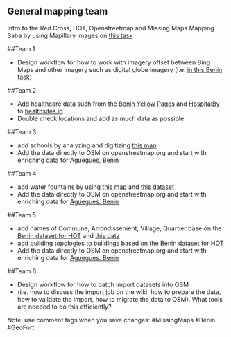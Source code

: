 ## General mapping team
Intro to the Red Cross, HOT, Openstreetmap and Missing Maps
Mapping Saba by using Mapillary images on [this task](http://tasks.hotosm.org/project/1667)

##Team 1
- Design workflow for how to work with imagery offset between Bing Maps and other imagery such as digital globe imagery (i.e. [in this Benin task](http://tasks.hotosm.org/project/1151)) 

##Team 2
- Add healthcare data such from the [Benin Yellow Pages](http://www.lespagesjaunesafrique.com/societes/benin/cliniques-hopitaux/start-1/) and [HospitalBy](http://www.hospitalby.com/benin-hospital/) to [healthsites.io](https://www.healthsites.io/map?country=Benin#!/locality/0ed8f7c141204d92bd0cd26e1705c215)
- Double check locations and add as much data as possible

##Team 3 
- add schools by analyzing and digitizing [this map](http://eaururalebenin.org/donnees/infrastructures/)
- Add the data directly to OSM on openstreetmap.org and start with enriching data for [Aguegues, Benin](https://www.openstreetmap.org/#map=14/6.4650/2.5531)

##Team 4
- add water fountains by using [this map](https://nlrc.cartodb.com/u/rodekruis/viz/96827760-07cf-11e6-89c0-0e674067d321/public_map) and [this dataset](http://eaururalebenin.org/donnees/bornes-fontaines-bf/)
- Add the data directly to OSM on openstreetmap.org and start with enriching data for [Aguegues, Benin](https://www.openstreetmap.org/#map=14/6.4650/2.5531)

##Team 5
- add names of Commune, Arrondissement, Village, Quartier base on the [Benin dataset for HOT](https://nlrc.cartodb.com/u/rodekruis/viz/0e56a9f4-0ca4-11e6-bd3c-0ecfd53eb7d3/public_map) and [this data](http://eaururalebenin.org/donnees/)
- add building topologies to buildings based on the Benin dataset for HOT 
- Add the data directly to OSM on openstreetmap.org and start with enriching data for [Aguegues, Benin](https://www.openstreetmap.org/#map=14/6.4650/2.5531)

##Team 6
- Design workflow for how to batch import datasets into OSM 
- (i.e. how to discuss the import job on the wiki, how to prepare the data, how to validate the import, how to migrate the data to OSM). What tools are needed to do this efficiently?

Note: use comment tags when you save changes: #MissingMaps #Benin #GeoFort
